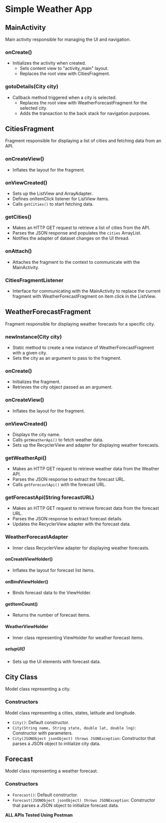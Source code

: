 # Simple Weather App

## MainActivity

Main activity responsible for managing the UI and navigation.

### onCreate()

- Initializes the activity when created.
  - Sets content view to "activity_main" layout.
  - Replaces the root view with CitiesFragment.

### gotoDetails(City city)

- Callback method triggered when a city is selected.
  - Replaces the root view with WeatherForecastFragment for the selected city.
  - Adds the transaction to the back stack for navigation purposes.

## CitiesFragment

Fragment responsible for displaying a list of cities and fetching data from an API.

### onCreateView()

- Inflates the layout for the fragment.

### onViewCreated()

- Sets up the ListView and ArrayAdapter.
- Defines onItemClick listener for ListView items.
- Calls `getCities()` to start fetching data.

### getCities()

- Makes an HTTP GET request to retrieve a list of cities from the API.
- Parses the JSON response and populates the `cities` ArrayList.
- Notifies the adapter of dataset changes on the UI thread.

### onAttach()

- Attaches the fragment to the context to communicate with the MainActivity.

### CitiesFragmentListener

- Interface for communicating with the MainActivity to replace the current fragment with WeatherForecastFragment on item click in the ListView.

## WeatherForecastFragment

Fragment responsible for displaying weather forecasts for a specific city.

### newInstance(City city)

- Static method to create a new instance of WeatherForecastFragment with a given city.
- Sets the city as an argument to pass to the fragment.

### onCreate()

- Initializes the fragment.
- Retrieves the city object passed as an argument.

### onCreateView()

- Inflates the layout for the fragment.

### onViewCreated()

- Displays the city name.
- Calls `getWeatherApi()` to fetch weather data.
- Sets up the RecyclerView and adapter for displaying weather forecasts.

### getWeatherApi()

- Makes an HTTP GET request to retrieve weather data from the Weather API.
- Parses the JSON response to extract the forecast URL.
- Calls `getForecastApi()` with the forecast URL.

### getForecastApi(String forecastURL)

- Makes an HTTP GET request to retrieve forecast data from the forecast URL.
- Parses the JSON response to extract forecast details.
- Updates the RecyclerView adapter with the forecast data.

### WeatherForecastAdapter

- Inner class RecyclerView adapter for displaying weather forecasts.

#### onCreateViewHolder()

- Inflates the layout for forecast list items.

#### onBindViewHolder()

- Binds forecast data to the ViewHolder.

#### getItemCount()

- Returns the number of forecast items.

#### WeatherViewHolder

- Inner class representing ViewHolder for weather forecast items.

##### setupUI()

- Sets up the UI elements with forecast data.

## City Class

Model class representing a city.

### Constructors

Model class representing a cities, states, latitude and longitude.

- `City()`: Default constructor.
- `City(String name, String state, double lat, double lng)`: Constructor with parameters.
- `City(JSONObject jsonObject) throws JSONException`: Constructor that parses a JSON object to initialize city data.

## Forecast

Model class representing a weather forecast.

### Constructors

- `Forecast()`: Default constructor.
- `Forecast(JSONObject jsonObject) throws JSONException`: Constructor that parses a JSON object to initialize forecast data.

**ALL APIs Tested Using Postman**